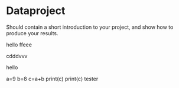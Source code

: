# Dataproject

Should contain a short introduction to your project, and show how to produce your results.

hello ffeee

cdddvvv

hello

a=9
b=8
c=a+b 
print(c)
print(c)
tester
